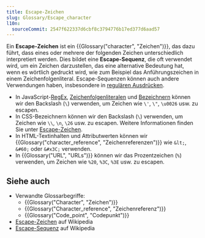 ```yaml
---
title: Escape-Zeichen
slug: Glossary/Escape_character
l10n:
  sourceCommit: 2547f622337d6cbf8c3794776b17ed377d6aad57
---
```


Ein **Escape-Zeichen** ist ein {{Glossary("character", "Zeichen")}}, das dazu führt, dass eines oder mehrere der folgenden Zeichen unterschiedlich interpretiert werden. Dies bildet eine **Escape-Sequenz**, die oft verwendet wird, um ein Zeichen darzustellen, das eine alternative Bedeutung hat, wenn es wörtlich gedruckt wird, wie zum Beispiel das Anführungszeichen in einem Zeichenfolgenliteral. Escape-Sequenzen können auch andere Verwendungen haben, insbesondere in [regulären Ausdrücken](/de/docs/Web/JavaScript/Reference/Regular_expressions#escape_sequences).

- In JavaScript-[RegEx](/de/docs/Web/JavaScript/Reference/Regular_expressions/Character_escape), [Zeichenfolgenliteralen](/de/docs/Web/JavaScript/Reference/Lexical_grammar#string_literals) und [Bezeichnern](/de/docs/Web/JavaScript/Reference/Lexical_grammar#identifiers) können wir den Backslash (`\`) verwenden, um Zeichen wie `\'`, `\"`, `\u0026` usw. zu escapen.
- In CSS-Bezeichnern können wir den Backslash (`\`) verwenden, um Zeichen wie `\\`, `\n`, `\26` usw. zu escapen. Weitere Informationen finden Sie unter [Escape-Zeichen](/de/docs/Web/CSS/ident#escaping_characters).
- In HTML-Textinhalten und Attributwerten können wir {{Glossary("character_reference", "Zeichenreferenzen")}} wie `&lt;`, `&#60;` oder `&#x3C;` verwenden.
- In {{Glossary("URL", "URLs")}} können wir das Prozentzeichen (`%`) verwenden, um Zeichen wie `%20`, `%3C`, `%3E` usw. zu escapen.

## Siehe auch

- Verwandte Glossarbegriffe:
  - {{Glossary("Character", "Zeichen")}}
  - {{Glossary("Character_reference", "Zeichenreferenz")}}
  - {{Glossary("Code_point", "Codepunkt")}}
- [Escape-Zeichen](https://en.wikipedia.org/wiki/Escape_character) auf Wikipedia
- [Escape-Sequenz](https://en.wikipedia.org/wiki/Escape_sequence) auf Wikipedia
